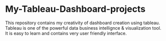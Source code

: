 # My-Tableau-Dashboard-projects
This repository contains my creativity of dashboard creation using tableau.
Tableau is one of the powerful data business intellignce & visualization tool.
It is easy to learn and contains very user friendly interface. 
